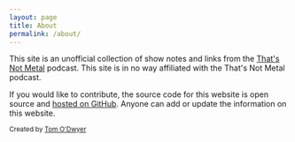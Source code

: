 ```yaml
---
layout: page
title: About
permalink: /about/
---
```


This site is an unofficial collection of show notes and links from the
[That's Not Metal](http://thatsnotmetal.net/) podcast. This site is in no way
affiliated with the That's Not Metal podcast.

If you would like to contribute, the source code for this website is open source
and [hosted on GitHub](https://github.com/tomodwyer/thatsnotmetalarchive).
Anyone can add or update the information on this website.

<small>Created by [Tom O'Dwyer](https://tomodwyer.com)</small>
